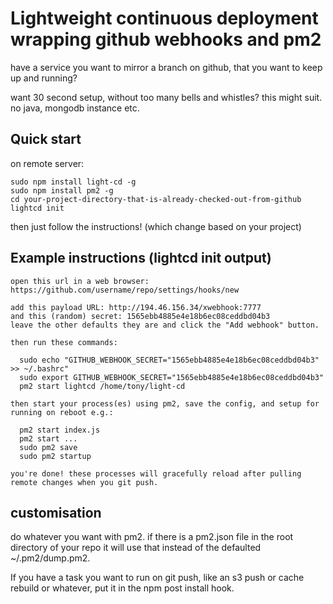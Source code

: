 # Lightweight continuous deployment wrapping github webhooks and pm2

have a service you want to mirror a branch on github, that you want to keep up and running?

want 30 second setup, without too many bells and whistles? this might suit. no java, mongodb instance etc.

## Quick start

on remote server:

```
sudo npm install light-cd -g
sudo npm install pm2 -g
cd your-project-directory-that-is-already-checked-out-from-github
lightcd init 
```

then just follow the instructions! (which change based on your project)

## Example instructions (lightcd init output)

```
open this url in a web browser:  https://github.com/username/repo/settings/hooks/new

add this payload URL: http://194.46.156.34/xwebhook:7777
and this (random) secret: 1565ebb4885e4e18b6ec08ceddbd04b3
leave the other defaults they are and click the "Add webhook" button.

then run these commands:

  sudo echo "GITHUB_WEBHOOK_SECRET="1565ebb4885e4e18b6ec08ceddbd04b3" >> ~/.bashrc"
  sudo export GITHUB_WEBHOOK_SECRET="1565ebb4885e4e18b6ec08ceddbd04b3"
  pm2 start lightcd /home/tony/light-cd

then start your process(es) using pm2, save the config, and setup for running on reboot e.g.:

  pm2 start index.js
  pm2 start ...
  sudo pm2 save
  sudo pm2 startup

you're done! these processes will gracefully reload after pulling remote changes when you git push.
```

## customisation

do whatever you want with pm2. if there is a pm2.json file in the root directory of your repo it will use that instead of the defaulted ~/.pm2/dump.pm2. 

If you have a task you want to run on git push, like an s3 push or cache rebuild or whatever, put it in the npm post install hook.
